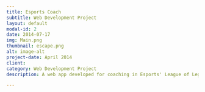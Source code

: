 ```yaml
---
title: Esports Coach
subtitle: Web Development Project
layout: default
modal-id: 2
date: 2014-07-17
img: Main.png
thumbnail: escape.png
alt: image-alt
project-date: April 2014
client:
category: Web Development Project
description: A web app developed for coaching in Esports' League of Legends.

---
```

